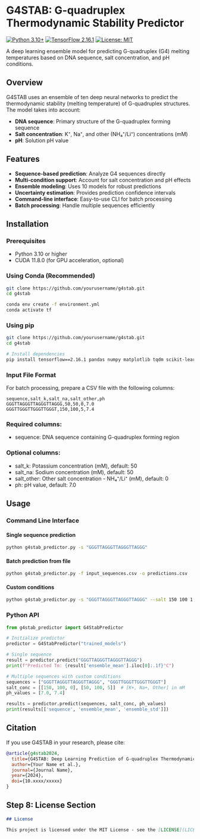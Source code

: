 # G4STAB: G-quadruplex Thermodynamic Stability Predictor

[![Python 3.10+](https://img.shields.io/badge/python-3.10+-blue.svg)](https://www.python.org/downloads/)
[![TensorFlow 2.16.1](https://img.shields.io/badge/tensorflow-2.16.1-orange.svg)](https://tensorflow.org/)
[![License: MIT](https://img.shields.io/badge/License-MIT-yellow.svg)](https://opensource.org/licenses/MIT)

A deep learning ensemble model for predicting G-quadruplex (G4) melting temperatures based on DNA sequence, salt concentration, and pH conditions.

## Overview

G4STAB uses an ensemble of ten deep neural networks to predict the thermodynamic stability (melting temperature) of G-quadruplex structures. The model takes into account:

- **DNA sequence**: Primary structure of the G-quadruplex forming sequence
- **Salt concentration**: K⁺, Na⁺, and other (NH₄⁺/Li⁺) concentrations (mM)
- **pH**: Solution pH value

## Features

- **Sequence-based prediction**: Analyze G4 sequences directly
- **Multi-condition support**: Account for salt concentration and pH effects
- **Ensemble modeling**: Uses 10 models for robust predictions
- **Uncertainty estimation**: Provides prediction confidence intervals
- **Command-line interface**: Easy-to-use CLI for batch processing
- **Batch processing**: Handle multiple sequences efficiently

## Installation

### Prerequisites

- Python 3.10 or higher
- CUDA 11.8.0 (for GPU acceleration, optional)

### Using Conda (Recommended)

```bash
git clone https://github.com/yourusername/g4stab.git
cd g4stab

conda env create -f environment.yml
conda activate tf
```

### Using pip

```bash
git clone https://github.com/yourusername/g4stab.git
cd g4stab

# Install dependencies
pip install tensorflow==2.16.1 pandas numpy matplotlib tqdm scikit-learn
```

### Input File Format

For batch processing, prepare a CSV file with the following columns:

```csv
sequence,salt_k,salt_na,salt_other,ph
GGGTTAGGGTTAGGGTTAGGG,50,50,0,7.0
GGGTTGGGTTGGGTTGGGT,150,100,5,7.4
```
### Required columns:
- sequence: DNA sequence containing G-quadruplex forming region

### Optional columns:
- salt_k: Potassium concentration (mM), default: 50
- salt_na: Sodium concentration (mM), default: 50
- salt_other: Other salt concentration - NH₄⁺/Li⁺ (mM), default: 0
- ph: pH value, default: 7.0

## Usage

### Command Line Interface

#### Single sequence prediction

```bash
python g4stab_predictor.py -s "GGGTTAGGGTTAGGGTTAGGG"
```

#### Batch prediction from file

```bash
python g4stab_predictor.py -f input_sequences.csv -o predictions.csv
```

#### Custom conditions

```bash
python g4stab_predictor.py -s "GGGTTAGGGTTAGGGTTAGGG" --salt 150 100 1 --ph 7.4
```

### Python API

```python
from g4stab_predictor import G4StabPredictor

# Initialize predictor
predictor = G4StabPredictor("trained_models")

# Single sequence
result = predictor.predict("GGGTTAGGGTTAGGGTTAGGG")
print(f"Predicted Tm: {result['ensemble_mean'].iloc[0]:.1f}°C")

# Multiple sequences with custom conditions
sequences = ["GGGTTAGGGTTAGGGTTAGGG", "GGGTTGGGTTGGGTTGGGT"]
salt_conc = [[150, 100, 0], [50, 100, 5]]  # [K+, Na+, Other] in mM
ph_values = [7.0, 7.4]

results = predictor.predict(sequences, salt_conc, ph_values)
print(results[['sequence', 'ensemble_mean', 'ensemble_std']])
```

## Citation

If you use G4STAB in your research, please cite:

```bibtex
@article{g4stab2024,
  title={G4STAB: Deep Learning Prediction of G-quadruplex Thermodynamic Stability},
  author={Your Name et al.},
  journal={Journal Name},
  year={2024},
  doi={10.xxxx/xxxxx}
}
```

## Step 8: License Section

```markdown
## License

This project is licensed under the MIT License - see the [LICENSE](LICENSE) file for details.
```
